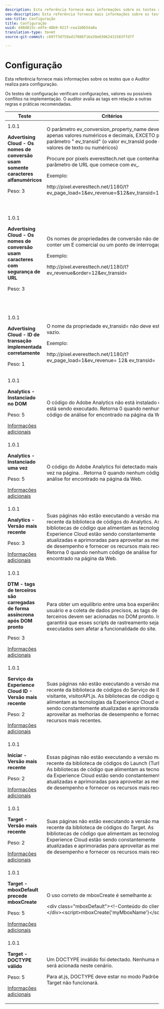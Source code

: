 ```yaml
---
description: Esta referência fornece mais informações sobre os testes que o Auditor realiza para configuração.
seo-description: Esta referência fornece mais informações sobre os testes que o Auditor realiza para configuração.
seo-title: Configuração
title: Configuração
uuid: d40d815c-edfe-48b9-921f-cea1b0b54a0a
translation-type: tm+mt
source-git-commit: c697f3d759ad1f086f16a39e03062431583ffd7f

---
```



# Configuração

Esta referência fornece mais informações sobre os testes que o Auditor realiza para configuração.

Os testes de configuração verificam configurações, valores ou possíveis conflitos na implementação. O auditor avalia as tags em relação a outras regras e práticas recomendadas.

<table id="table_A8A1FC360482447185C8460A18426638"> 
 <thead> 
  <tr> 
   <th colname="col1" class="entry"> Teste </th> 
   <th colname="col2" class="entry"> Critérios </th> 
   <th colname="col3" class="entry"> Recomendação </th> 
  </tr>
 </thead>
 <tbody> 
  <tr> 
   <td colname="col1"> 
    <draft-comment>
      1.0.1 
    </draft-comment> <p><b>Advertising Cloud - Os nomes de conversão usam somente caracteres alfanuméricos</b> </p> <p>Peso: 3 </p> </td> 
   <td colname="col2"> <p>O parâmetro <span class="codeph"> ev_conversion_property_name</span> deve conter apenas valores numéricos e decimais, EXCETO para o parâmetro "<span class="codeph"> ev_transid</span>" (o valor <span class="codeph"> ev_transid</span> pode conter valores de texto ou numéricos) </p> <p>Procure por pixels <span class="codeph"> everesttech.net</span> que contenham um parâmetro de URL que comece com <span class="codeph"> ev_</span>. </p> <p>Exemplo: </p> <p><span class="codeph"> http://pixel.everesttech.net/1180/t?ev_page_load=1&amp;ev_revenue=$12&amp;ev_transid=1hf74i47 </span> </p> </td> 
   <td colname="col3"> <p> Certifique-se de que seus parâmetros de propriedade de transação contenham apenas valores numéricos e decimais. </p> <p> <p>Aviso:  Qualquer outro tipo de valor pode causar perda de dados. </p> </p> </td> 
  </tr> 
  <tr> 
   <td colname="col1"> 
    <draft-comment>
      1.0.1 
    </draft-comment> <p><b>Advertising Cloud - Os nomes de conversão usam caracteres com segurança de URL</b> </p> <p>Peso: 3 </p> </td> 
   <td colname="col2"> <p> Os nomes de propriedades de conversão não devem conter um E comercial ou um ponto de interrogação. </p> <p> Exemplo: </p> <p><span class="codeph"> http://pixel.everesttech.net/1180/t?ev_revenue&amp;order=12&amp;ev_transid=</span> </p> </td> 
   <td colname="col3"> <p>Verifique se os parâmetros de propriedade de transação não contêm um E comercial não codificado ou um ponto de interrogação. Elas quebram o formato do URL. </p> <p> <p>Aviso: Parâmetros de propriedade que contêm um E comercial não codificado ou um ponto de interrogação (por exemplo: <span class="codeph"> ev_formComplete?=1</span> ou <span class="codeph"> ev_formComplete&amp;Submit=1</span>), pode resultar em perda de dados. </p> </p> </td> 
  </tr> 
  <tr> 
   <td colname="col1"> 
    <draft-comment>
      1.0.1 
    </draft-comment> <p><b>Advertising Cloud - ID de transação implementada corretamente</b> </p> <p>Peso: 1 </p> </td> 
   <td colname="col2"> <p> O nome da propriedade <span class="codeph"> ev_transid=</span> não deve estar vazio. </p> <p>Exemplo: </p> <p> <span class="codeph"> http://pixel.everesttech.net/1180/t?ev_page_load=1&amp;ev_revenue= 12&amp; ev_transid=</span> </p> </td> 
   <td colname="col3"> <p>O nome da propriedade <span class="codeph"> ev_transid=</span> não deve ser deixado sem um valor (<span class="codeph"> ev_transid=</span>). Se isso for deixado sem um valor, pode haver perda de dados de transação. Atribua um valor a <span class="codeph"> ev_transid=</span> ou remova o parâmetro do pixel. </p> </td> 
  </tr> 
  <tr> 
   <td colname="col1"> 
    <draft-comment>
      1.0.1 
    </draft-comment> <p><b>Analytics - Instanciado no DOM</b> </p> <p>Peso: 5 </p> <p><a href="https://experiencecloud.adobe.com/resources/help/en_US/sc/implement/impl_testing.html" format="html" scope="external"> Informações adicionais</a> </p> </td> 
   <td colname="col2"> <p> O código do Adobe Analytics não está instalado ou não está sendo executado. Retorna 0 quando nenhum código de análise for encontrado na página da Web. </p> </td> 
   <td colname="col3"> <p>Verifique se a tag do Analytics está implementada na página e se não está bloqueada por atividades de script subsequentes. </p> </td> 
  </tr> 
  <tr> 
   <td colname="col1"> 
    <draft-comment>
      1.0.1 
    </draft-comment> <p><b>Analytics - Instanciado uma vez</b> </p> <p>Peso: 5 </p> <p><a href="https://experiencecloud.adobe.com/resources/help/en_US/sc/implement/" format="https" scope="external"> Informações adicionais</a> </p> </td> 
   <td colname="col2"> <p> O código do Adobe Analytics foi detectado mais de uma vez na página. . Retorna 0 quando nenhum código de análise for encontrado na página da Web. </p> </td> 
   <td colname="col3"> <p>Verifique se há apenas uma tag do Analytics na página. </p> </td> 
  </tr> 
  <tr> 
   <td colname="col1"> 
    <draft-comment>
      1.0.1 
    </draft-comment> <p><b>Analytics - Versão mais recente</b> </p> <p>Peso: 3 </p> <p><a href="https://experiencecloud.adobe.com/resources/help/en_US/sc/appmeasurement/release" format="https" scope="external"> Informações adicionais</a> </p> </td> 
   <td colname="col2"> <p> Suas páginas não estão executando a versão mais recente da biblioteca de códigos do Analytics. As bibliotecas de código que alimentam as tecnologias da Experience Cloud estão sendo constantemente atualizadas e aprimoradas para aproveitar as melhorias de desempenho e fornecer os recursos mais recentes. Retorna 0 quando nenhum código de análise for encontrado na página da Web. </p> </td> 
   <td colname="col3"> <p>Instale a versão mais recente da biblioteca do Analytics. </p> </td> 
  </tr> 
  <tr> 
   <td colname="col1"> 
    <draft-comment>
      1.0.1 
    </draft-comment> <p><b>DTM - tags de terceiros são carregadas de forma assíncrona após DOM pronto</b> </p> <p>Peso: 3 </p> <p><a href="https://experiencecloud.adobe.com/resources/help/en_US/dtm/load_order.html" format="html" scope="external"> Informações adicionais</a> </p> </td> 
   <td colname="col2"> <p>Para obter um equilíbrio entre uma boa experiência do usuário e a coleta de dados precisos, as tags de terceiros devem ser acionadas no DOM pronto. Isso garantirá que esses scripts de rastreamento sejam executados sem afetar a funcionalidade do site. </p> </td> 
   <td colname="col3"> <p>Resolva esse problema ajustando todas as regras que executam pixels de terceiros para serem acionados no DOM Ready. </p> </td> 
  </tr> 
  <tr> 
   <td colname="col1"> 
    <draft-comment>
      1.0.1 
    </draft-comment> <p><b>Serviço da Experience Cloud ID - Versão mais recente</b> </p> <p>Peso: 2 </p> <p><a href="https://experiencecloud.adobe.com/resources/help/en_US/dtm/macid.html" format="html" scope="external"> Informações adicionais</a> </p> </td> 
   <td colname="col2"> <p> Suas páginas não estão executando a versão mais recente da biblioteca de códigos do Serviço de ID de visitante, <span class="codeph"> visitorAPI.js</span>. As bibliotecas de código que alimentam as tecnologias da Experience Cloud estão sendo constantemente atualizadas e aprimoradas para aproveitar as melhorias de desempenho e fornecer os recursos mais recentes. </p> </td> 
   <td colname="col3"> <p>Instale a versão mais recente da biblioteca do serviço de ID de visitante. </p> </td> 
  </tr> 
  <tr> 
   <td colname="col1"> 
    <draft-comment>
      1.0.1 
    </draft-comment> <p><b>Iniciar - Versão mais recente</b> </p> <p>Peso: 2 </p> <p><a href="https://docs.adobelaunch.com/getting-started" format="https" scope="external"> Informações adicionais</a> </p> </td> 
   <td colname="col2"> <p>Essas páginas não estão executando a versão mais recente da biblioteca de códigos do Launch (Turbine). As bibliotecas de código que alimentam as tecnologias da Experience Cloud estão sendo constantemente atualizadas e aprimoradas para aproveitar as melhorias de desempenho e fornecer os recursos mais recentes. </p> </td> 
   <td colname="col3"> <p> Atualize a biblioteca do Launch recriando e publicando a biblioteca do Launch. </p> </td> 
  </tr> 
  <tr> 
   <td colname="col1"> 
    <draft-comment>
      1.0.1 
    </draft-comment> <p><b>Target - Versão mais recente</b> </p> <p>Peso: 2 </p> <p><a href="https://experiencecloud.adobe.com/resources/help/en_US/target/dtm/update-target-tool.html" format="html" scope="external"> Informações adicionais</a> </p> </td> 
   <td colname="col2"> <p> Suas páginas não estão executando a versão mais recente da biblioteca de códigos do Target. As bibliotecas de código que alimentam as tecnologias da Experience Cloud estão sendo constantemente atualizadas e aprimoradas para aproveitar as melhorias de desempenho e fornecer os recursos mais recentes. </p> </td> 
   <td colname="col3"> <p>Instale a versão mais recente da biblioteca do Target. </p> </td> 
  </tr> 
  <tr> 
   <td colname="col1"> 
    <draft-comment>
      1.0.1 
    </draft-comment> <p><b>Target - mboxDefault precede mboxCreate </b> </p> <p>Peso: 5 </p> <p><a href="https://experiencecloud.adobe.com/resources/help/en_US/target/ov2/r_target-atjs-mboxcreate.html" format="html" scope="external"> Informações adicionais</a> </p> </td> 
   <td colname="col2"> <p>O uso correto de <span class="codeph"> mboxCreate</span> é semelhante a: </p> <p> <span class="codeph"> &lt;div class="mboxDefault"&gt;&lt;!-Conteúdo do cliente—&gt;&lt;/div&gt;&lt;script&gt;mboxCreate('myMboxName')&lt;/script&gt;</span> </p> </td> 
   <td colname="col3"> <p>Certifique-se de incluir uma tag <span class="codeph"> &lt;div class="mboxDefault"&gt;&lt;/div&gt;</span> antes de chamar <span class="codeph"> mboxCreate()</span>. O at.js não adicionará um para você. </p> </td> 
  </tr> 
  <tr> 
   <td colname="col1"> 
    <draft-comment>
      1.0.1 
    </draft-comment> <p><b>Target - DOCTYPE válido</b> </p> <p>Peso: 5 </p> <p><a href="https://experiencecloud.adobe.com/resources/help/en_US/target/ov2/r_target-atjs-mboxcreate.html" format="html" scope="external"> Informações adicionais</a> </p> </td> 
   <td colname="col2"> <p> Um DOCTYPE inválido foi detectado. Nenhuma mbox será acionada neste cenário. </p> <p>Para at.js, DOCTYPE deve estar no modo Padrões ou o Target não funcionará. </p> </td> 
   <td colname="col3"> <p>Atualize o DOCTYPE na página. </p> </td> 
  </tr> 
 </tbody> 
</table>


